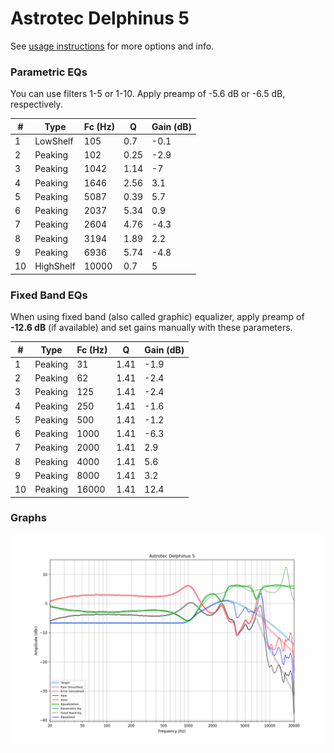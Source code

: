 # Astrotec Delphinus 5
See [usage instructions](https://github.com/jaakkopasanen/AutoEq#usage) for more options and info.

### Parametric EQs
You can use filters 1-5 or 1-10. Apply preamp of -5.6 dB or -6.5 dB, respectively.

|   # | Type      |   Fc (Hz) |    Q |   Gain (dB) |
|-----|-----------|-----------|------|-------------|
|   1 | LowShelf  |       105 | 0.7  |        -0.1 |
|   2 | Peaking   |       102 | 0.25 |        -2.9 |
|   3 | Peaking   |      1042 | 1.14 |        -7   |
|   4 | Peaking   |      1646 | 2.56 |         3.1 |
|   5 | Peaking   |      5087 | 0.39 |         5.7 |
|   6 | Peaking   |      2037 | 5.34 |         0.9 |
|   7 | Peaking   |      2604 | 4.76 |        -4.3 |
|   8 | Peaking   |      3194 | 1.89 |         2.2 |
|   9 | Peaking   |      6936 | 5.74 |        -4.8 |
|  10 | HighShelf |     10000 | 0.7  |         5   |

### Fixed Band EQs
When using fixed band (also called graphic) equalizer, apply preamp of **-12.6 dB** (if available) and set gains manually with these parameters.

|   # | Type    |   Fc (Hz) |    Q |   Gain (dB) |
|-----|---------|-----------|------|-------------|
|   1 | Peaking |        31 | 1.41 |        -1.9 |
|   2 | Peaking |        62 | 1.41 |        -2.4 |
|   3 | Peaking |       125 | 1.41 |        -2.4 |
|   4 | Peaking |       250 | 1.41 |        -1.6 |
|   5 | Peaking |       500 | 1.41 |        -1.2 |
|   6 | Peaking |      1000 | 1.41 |        -6.3 |
|   7 | Peaking |      2000 | 1.41 |         2.9 |
|   8 | Peaking |      4000 | 1.41 |         5.6 |
|   9 | Peaking |      8000 | 1.41 |         3.2 |
|  10 | Peaking |     16000 | 1.41 |        12.4 |

### Graphs
![](./Astrotec%20Delphinus%205.png)
